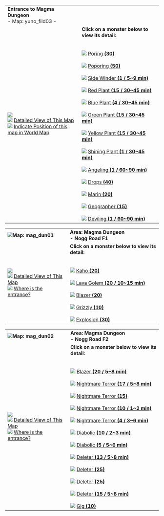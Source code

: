 |   |   |
|---|---|
|**Entrance to Magma Dungeon**  <br>- Map: yuno_fild03 -|   |
|![](https://file5s.ratemyserver.net/maps/yuno_fild03.gif)  <br>![](https://ratemyserver.net/images/bu2.gif) [Detailed View of This Map](https://ratemyserver.net/index.php?page=npc_shop_warp&map=yuno_fild03&re_mob=0)  <br>![](https://ratemyserver.net/images/bu2.gif) [Indicate Position of this map in World Map](https://ratemyserver.net/worldmap.php?selected_map=yuno_fild03&re_mob=0)|**Click on a monster below to view its detail:**  <br>  <br><br>![](https://ratemyserver.net/images/bu2.gif) [Poring **(**30**)**](https://ratemyserver.net/index.php?page=mob_db&mob_id=1002)<br><br>![](https://ratemyserver.net/images/bu2.gif) [Poporing **(**50**)**](https://ratemyserver.net/index.php?page=mob_db&mob_id=1031)<br><br>![](https://ratemyserver.net/images/bu2.gif) [Side Winder **(**1 / 5~9 min**)**](https://ratemyserver.net/index.php?page=mob_db&mob_id=1037)<br><br>![](https://ratemyserver.net/images/bu2.gif) [Red Plant **(**15 / 30~45 min**)**](https://ratemyserver.net/index.php?page=mob_db&mob_id=1078)<br><br>![](https://ratemyserver.net/images/bu2.gif) [Blue Plant **(**4 / 30~45 min**)**](https://ratemyserver.net/index.php?page=mob_db&mob_id=1079)<br><br>![](https://ratemyserver.net/images/bu2.gif) [Green Plant **(**15 / 30~45 min**)**](https://ratemyserver.net/index.php?page=mob_db&mob_id=1080)<br><br>![](https://ratemyserver.net/images/bu2.gif) [Yellow Plant **(**15 / 30~45 min**)**](https://ratemyserver.net/index.php?page=mob_db&mob_id=1081)<br><br>![](https://ratemyserver.net/images/bu2.gif) [Shining Plant **(**1 / 30~45 min**)**](https://ratemyserver.net/index.php?page=mob_db&mob_id=1083)<br><br>![](https://ratemyserver.net/images/bu2.gif) [Angeling **(**1 / 60~90 min**)**](https://ratemyserver.net/index.php?page=mob_db&mob_id=1096)<br><br>![](https://ratemyserver.net/images/bu2.gif) [Drops **(**40**)**](https://ratemyserver.net/index.php?page=mob_db&mob_id=1113)<br><br>![](https://ratemyserver.net/images/bu2.gif) [Marin **(**20**)**](https://ratemyserver.net/index.php?page=mob_db&mob_id=1242)<br><br>![](https://ratemyserver.net/images/bu2.gif) [Geographer **(**15**)**](https://ratemyserver.net/index.php?page=mob_db&mob_id=1368)<br><br>![](https://ratemyserver.net/images/bu2.gif) [Deviling **(**1 / 60~90 min**)**](https://ratemyserver.net/index.php?page=mob_db&mob_id=1582)|

  

|   |   |
|---|---|
|![](https://ratemyserver.net/images/circle.gif)**Map: mag_dun01**|**Area: Magma Dungeon  <br>- Nogg Road F1**|
|![](https://file5s.ratemyserver.net/maps/mag_dun01.gif)  <br>![](https://ratemyserver.net/images/bu2.gif) [Detailed View of This Map](https://ratemyserver.net/index.php?page=npc_shop_warp&map=mag_dun01&re_mob=0)  <br>![](https://ratemyserver.net/images/bu2.gif) [Where is the entrance?](https://ratemyserver.net/worldmap.php?selected_dung=Magma%20Dungeon&re_mob=0)|**Click on a monster below to view its detail:**  <br>  <br><br>![](https://ratemyserver.net/images/bu2.gif) [Kaho **(**20**)**](https://ratemyserver.net/index.php?page=mob_db&mob_id=1072)<br><br>![](https://ratemyserver.net/images/bu2.gif) [Lava Golem **(**20 / 10~15 min**)**](https://ratemyserver.net/index.php?page=mob_db&mob_id=1366)<br><br>![](https://ratemyserver.net/images/bu2.gif) [Blazer **(**20**)**](https://ratemyserver.net/index.php?page=mob_db&mob_id=1367)<br><br>![](https://ratemyserver.net/images/bu2.gif) [Grizzly **(**10**)**](https://ratemyserver.net/index.php?page=mob_db&mob_id=1381)<br><br>![](https://ratemyserver.net/images/bu2.gif) [Explosion **(**30**)**](https://ratemyserver.net/index.php?page=mob_db&mob_id=1383)|

  

|   |   |
|---|---|
|![](https://ratemyserver.net/images/circle.gif)**Map: mag_dun02**|**Area: Magma Dungeon  <br>- Nogg Road F2**|
|![](https://file5s.ratemyserver.net/maps/mag_dun02.gif)  <br>![](https://ratemyserver.net/images/bu2.gif) [Detailed View of This Map](https://ratemyserver.net/index.php?page=npc_shop_warp&map=mag_dun02&re_mob=0)  <br>![](https://ratemyserver.net/images/bu2.gif) [Where is the entrance?](https://ratemyserver.net/worldmap.php?selected_dung=Magma%20Dungeon&re_mob=0)|**Click on a monster below to view its detail:**  <br>  <br><br>![](https://ratemyserver.net/images/bu2.gif) [Blazer **(**20 / 5~8 min**)**](https://ratemyserver.net/index.php?page=mob_db&mob_id=1367)<br><br>![](https://ratemyserver.net/images/bu2.gif) [Nightmare Terror **(**17 / 5~8 min**)**](https://ratemyserver.net/index.php?page=mob_db&mob_id=1379)<br><br>![](https://ratemyserver.net/images/bu2.gif) [Nightmare Terror **(**15**)**](https://ratemyserver.net/index.php?page=mob_db&mob_id=1379)<br><br>![](https://ratemyserver.net/images/bu2.gif) [Nightmare Terror **(**10 / 1~2 min**)**](https://ratemyserver.net/index.php?page=mob_db&mob_id=1379)<br><br>![](https://ratemyserver.net/images/bu2.gif) [Nightmare Terror **(**4 / 3~6 min**)**](https://ratemyserver.net/index.php?page=mob_db&mob_id=1379)<br><br>![](https://ratemyserver.net/images/bu2.gif) [Diabolic **(**10 / 2~3 min**)**](https://ratemyserver.net/index.php?page=mob_db&mob_id=1382)<br><br>![](https://ratemyserver.net/images/bu2.gif) [Diabolic **(**5 / 5~6 min**)**](https://ratemyserver.net/index.php?page=mob_db&mob_id=1382)<br><br>![](https://ratemyserver.net/images/bu2.gif) [Deleter **(**13 / 5~8 min**)**](https://ratemyserver.net/index.php?page=mob_db&mob_id=1384)<br><br>![](https://ratemyserver.net/images/bu2.gif) [Deleter **(**25**)**](https://ratemyserver.net/index.php?page=mob_db&mob_id=1384)<br><br>![](https://ratemyserver.net/images/bu2.gif) [Deleter **(**25**)**](https://ratemyserver.net/index.php?page=mob_db&mob_id=1385)<br><br>![](https://ratemyserver.net/images/bu2.gif) [Deleter **(**15 / 5~8 min**)**](https://ratemyserver.net/index.php?page=mob_db&mob_id=1385)<br><br>![](https://ratemyserver.net/images/bu2.gif) [Gig **(**10**)**](https://ratemyserver.net/index.php?page=mob_db&mob_id=1387)|